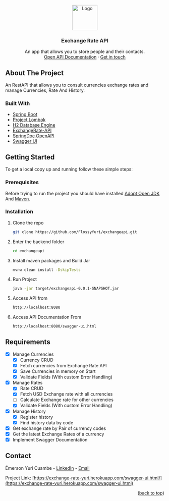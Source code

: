 <div id="top"></div>

<!-- PROJECT LOGO -->
<br />
<div align="center">
  <a href="https://exchange-rate-yuri.herokuapp.com/swagger-ui.html">
    <img src="https://upload.wikimedia.org/wikipedia/commons/thumb/4/44/Spring_Framework_Logo_2018.svg/1200px-Spring_Framework_Logo_2018.svg.png" alt="Logo" height="80">
  </a>

<h3 align="center"><strong>Exchange Rate API</strong></h3>

  <p align="center">
    An app that allows you to store people and their contacts.
    <br />
    <a href="https://exchange-rate-yuri.herokuapp.com/swagger-ui.html">Open API Documentation</a>
    ·
    <a href="mailto:emerson.yur@gmail.com">Get in touch</a>
  </p>
</div>


<!-- ABOUT THE PROJECT -->

## About The Project


An RestAPI that allows you to consult currencies exchange rates and manage Currencies, Rate And History.


### Built With

- [Spring Boot](https://spring.io/projects/spring-boot)
- [Project Lombok](https://projectlombok.org/)
- [H2 Database Engine](https://www.h2database.com/html/main.html)
- [ExchangeRate-API](https://www.exchangerate-api.com/)
- [SpringDoc OpenAPI](https://springdoc.org/)
- [Swagger UI](https://swagger.io/)


<!-- GETTING STARTED -->

## Getting Started
To get a local copy up and running follow these simple steps:

### Prerequisites
Before trying to run the project you should have installed [Adopt Open JDK](https://adoptopenjdk.net/) And [Maven](https://maven.apache.org/download.cgi).

### Installation

1. Clone the repo
   ```sh
   git clone https://github.com/FlossyYuri/exchangeapi.git
   ```

2. Enter the backend folder
   ```sh
   cd exchangeapi
   ```
3. Install maven packages and Build Jar
   ```sh
   mvnw clean install -DskipTests
   ```
4. Run Project
   ```sh
   java -jar target/exchangeapi-0.0.1-SNAPSHOT.jar
   ```
5. Access API from
   ```sh
   http://localhost:8080
   ```
6. Access API Documentation From
   ```sh
   http://localhost:8080/swagger-ui.html
   ```

<!-- Requirements -->

## Requirements

- [x] Manage Currencies
    - [x] Currency CRUD
    - [x] Fetch currencies from Exchange Rate API
    - [x] Save Currencies in memory on Start
    - [x] Validate Fields (With custom Error Handling)
- [x] Manage Rates
    - [x] Rate CRUD
    - [x] Fetch USD Exchange rate with all currencies
    - [ ] Calculate Exchange rate for other currencies
    - [x] Validate Fields (With custom Error Handling)
- [x] Manage History
  - [x] Register history
  - [x] Find history data by code
- [x] Get exchange rate by Pair of currency codes
- [x] Get the latest Exchange Rates of a currency
- [x] Implement Swagger Documentation

<!-- CONTACT -->

## Contact

Émerson Yuri Cuambe - [LinkedIn](https://www.linkedin.com/in/emerson-yuri-1b9562113/) - [Email](email@email_client.com)

Project Link: [https://exchange-rate-yuri.herokuapp.com/swagger-ui.html/](https://exchange-rate-yuri.herokuapp.com/swagger-ui.html)

<p align="right">(<a href="#top">back to top</a>)</p>
